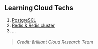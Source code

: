 ## Learning Cloud Techs

1. [PostgreSQL](docs/PostgreSQL.md)
2. [Redis & Redis cluster](docs/Redis.md)
3. …

> ###### Credit: Brilliant Cloud Research Team
